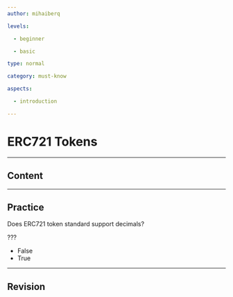 ```yaml
---
author: mihaiberq

levels:

  - beginner

  - basic

type: normal

category: must-know

aspects:

  - introduction

---
```

# ERC721 Tokens

---
## Content


---
## Practice

Does ERC721 token standard support decimals?

???

* False
* True

---
## Revision


